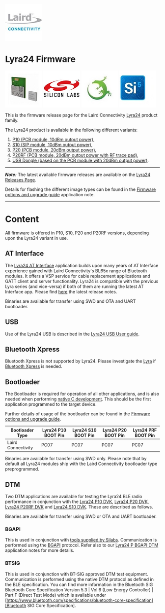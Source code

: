 [![Laird Connectivity](/images/laird_connectivity_logo.jpg)](https://www.lairdconnect.com/)

# Lyra24 Firmware

[![Lyra24-P](/images/lyra_p_and_lyra_s_render.jpg)](https://www.lairdconnect.com/wireless-modules/bluetooth-modules/bluetooth-5-modules/lyra-24-series-bluetooth-5-modules)
[![Silabs](/images/silabs_logo.jpg)](https://www.silabs.com)
[![Gecko SDK](/images/gecko_sdk_logo.jpg)](https://www.silabs.com/developers/gecko-software-development-kit)
[![Simplicity Studio](/images/simplicity_studio_logo.jpg)](https://www.silabs.com/developers/simplicity-studio)

This is the firmware release page for the Laird Connectivity [Lyra24][Lyra24 series product brief] product family.

The Lyra24 product is available in the following different variants:
1. [P10 (PCB module, 10dBm output power)][Lyra24 P series datasheet],
2. [S10 (SIP module, 10dBm output power)][Lyra24 S series datasheet],
3. [P20 (PCB module, 20dBm output power)][Lyra24 P series datasheet], 
4. [P20RF (PCB module, 20dBm output power with RF trace pad)][Lyra24 P series datasheet], 
5. [USB Dongle (based on the PCB module with 20dBm output power)][Lyra24 P series datasheet].

---
**_Note:_** The latest available firmware releases are available on the [Lyra24 Releases Page].

Details for flashing the different image types can be found in the [Firmware options and upgrade guide] application note.

---

# Content

All firmware is offered in P10, S10, P20 and P20RF versions, depending upon the Lyra24 variant in use.

## AT Interface

The [Lyra24 AT Interface][Lyra24 AT Interface guide] application builds upon many years of AT Interface experience gained with Laird Connectivity's BL65x range of Bluetooth modules. It offers a VSP service for cable replacement applications and GATT client and server functionality. Lyra24 is compatible with the previous Lyra series (and vice-versa) if both of them are running the latest AT Interface app. Please find [here][Lyra24 AT Interface release notes] the latest release notes.

Binaries are available for transfer using SWD and OTA and UART bootloader.

## USB

Use of the Lyra24 USB is described in the [Lyra24 USB User guide][Lyra24 USB User guide].

## Bluetooth Xpress

Bluetooth Xpress is not supported by Lyra24.
Please investigate the [Lyra][Lyra Product Landing Page] if [Bluetooth Xpress][Bluetooth Xpress] is needed.


## Bootloader

The Bootloader is required for operation of all other applications, and is also needed when performing [native C development][Native C development guide]. This should be the first application programmed to the target device.

Further details of usage of the bootloader can be found in the [Firmware options and upgrade guide][Firmware options and upgrade guide].


|   Bootloader Type  | Lyra24 P10 BOOT Pin | Lyra24 S10 BOOT Pin | Lyra24 P20 BOOT Pin | Lyra24 PRF BOOT Pin |
|--------------------|---------------------|---------------------|---------------------|---------------------|
| Laird Connectivity |        PC07         |        PC07         |        PC07         |        PC07         |

Binaries are available for transfer using SWD only. Please note that by default all Lyra24 modules ship with the Laird Connectivity bootloader type preprogrammed.

## DTM

Two DTM applications are available for testing the Lyra24 BLE radio performance in conjunction with the [Lyra24 P10 DVK][Lyra24 series DVK user guide], [Lyra24 P20 DVK][Lyra24 series DVK user guide], [Lyra24 P20RF DVK][Lyra24 series DVK user guide] and [Lyra24 S10 DVK][Lyra24 series DVK user guide]. These are described as follows.

Binaries are available for transfer using SWD or OTA and UART bootloader.

### BGAPI

This is used in conjunction with [tools supplied by Silabs][Silabs BGAPI DTM documentation]. Communication is performed using the [BGAPI][Silabs BGAPI description] protocol. Refer also to our [Lyra24 P BGAPI DTM][Lyra24 P BGAPI DTM Application Note] application notes for more details.

### BTSIG

This is used in conjunction with BT-SIG approved DTM test equipment. Communication is performed using the native DTM protocol as defined in the BLE specification. You can find more information in the Bluetooth SIG Bluetooth Core Specification Version 5.3 | Vol 6 (Low Energy Controller) | Part F (Direct Test Mode) which is available under [https://www.bluetooth.com/specifications/bluetooth-core-specification][Bluetooth SIG Core Specification].

[Lyra24 series product brief]: <https://www.lairdconnect.com/documentation/product-brief-lyra24-series>
[Lyra24 P series datasheet]: <https://www.lairdconnect.com/documentation/datasheet-lyra-24p>
[Lyra24 S series datasheet]: <https://www.lairdconnect.com/documentation/datasheet-lyra-24s>
[Lyra24 AT Interface guide]: <https://www.lairdconnect.com/documentation/user-guide-lyra24-at-interface>
[Lyra24 USB User guide]: <https://www.lairdconnect.com/documentation/user-guide-lyra-24-usb>
[Lyra24 AT Interface release notes]: <https://www.lairdconnect.com/documentation/release-notes-lyra-24-series>
[Lyra24 series DVK user guide]: <https://www.lairdconnect.com/documentation/user-guide-lyra24p-development-kit>
[Lyra24 P BGAPI DTM Application Note]: <https://www.lairdconnect.com/documentation/application-note-lyra24p-bgapi-direct-test-mode>
[Lyra24 Releases Page]: <https://github.com/LairdCP/Lyra_24_Firmware/releases/tag/GA1.1>
[Silabs BGAPI DTM documentation]: <https://www.silabs.com/documents/public/application-notes/an1267-bt-rf-phy-evaluation-using-dtm-sdk-v3x.pdf>
[Silabs BGAPI description]: <https://docs.silabs.com/bluetooth/3.1/bgapi>
[Firmware options and upgrade guide]: <https://www.lairdconnect.com/documentation/user-guide-firmware-options-and-upgrading-lyra-series>
[Native C development guide]: <https://www.lairdconnect.com/documentation/user-guide-lyra-series-c-code-development>
[Bluetooth SIG Core Specification]: <https://www.bluetooth.com/specifications/bluetooth-core-specification>
[Lyra Product Landing Page]: <https://www.lairdconnect.com/wireless-modules/bluetooth-modules/bluetooth-5-modules/lyra-24-series-bluetooth-5-modules>
[Bluetooth Xpress]: <https://docs.silabs.com/gecko-os/1/bgx/latest/getting-started>
